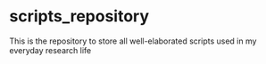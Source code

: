 # scripts_repository
This is the repository to store all well-elaborated scripts used in my everyday research life
